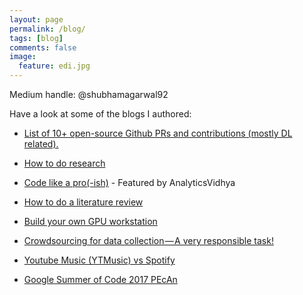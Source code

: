 ```yaml
---
layout: page
permalink: /blog/
tags: [blog]
comments: false
image:
  feature: edi.jpg
---
```


Medium handle: @shubhamagarwal92

Have a look at some of the blogs I authored:

* [List of 10+ open-source Github PRs and contributions (mostly DL related).](https://github.com/shubhamagarwal92/contribs_PRs)

* [How to do research](https://medium.com/@shubhamagarwal92/how-to-do-research-a-ph-d-student-narrative-bca8dc2dd39e)

* [Code like a pro(-ish)](https://medium.com/@shubhamagarwal92/code-like-a-pro-ish-right-from-101-tools-from-a-deep-learning-perspective-34d8df1e38e) - Featured by AnalyticsVidhya

* [How to do a literature review](https://medium.com/@shubhamagarwal92/how-to-do-a-literature-review-research-101-5c5206039c32)

* [Build your own GPU workstation](https://medium.com/@shubhamagarwal92/build-your-own-gpu-workstation-d84fdccc931b)

* [Crowdsourcing for data collection — A very responsible task!](https://medium.com/@shubhamagarwal92/crowdsourcing-for-data-collection-a-very-responsible-task-23f31664dd39)

* [Youtube Music (YTMusic) vs Spotify](https://medium.com/@shubhamagarwal92/youtube-music-ytmusic-vs-spotify-b76b0ae84c0b)

* [Google Summer of Code 2017 PEcAn](https://medium.com/@shubhamagarwal92/google-summer-of-code-2017-pecan-daa2fd11755a)
